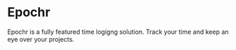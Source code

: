 # Epochr

Epochr is a fully featured time logigng solution. Track your time and keep an eye over your projects.

